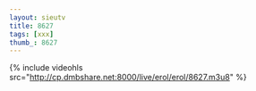 ```yaml
--- 
layout: sieutv
title: 8627
tags: [xxx]
thumb_: 8627
---
```

{% include videohls src="http://cp.dmbshare.net:8000/live/erol/erol/8627.m3u8" %} 

